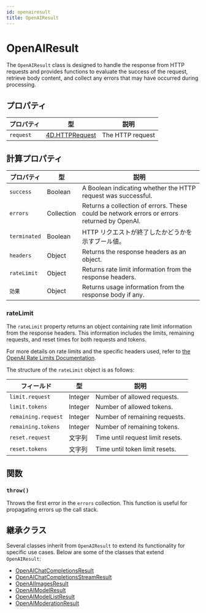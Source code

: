 ```yaml
---
id: openairesult
title: OpenAIResult
---
```


# OpenAIResult

The `OpenAIResult` class is designed to handle the response from HTTP requests and provides functions to evaluate the success of the request, retrieve body content, and collect any errors that may have occurred during processing.

## プロパティ

| プロパティ     | 型                                                                                    | 説明               |
| --------- | ------------------------------------------------------------------------------------ | ---------------- |
| `request` | [4D.HTTPRequest](https://developer.4d.com/docs/API/HTTPRequestClass) | The HTTP request |

## 計算プロパティ

| プロパティ        | 型          | 説明                                                                                                                          |
| ------------ | ---------- | --------------------------------------------------------------------------------------------------------------------------- |
| `success`    | Boolean    | A Boolean indicating whether the HTTP request was successful.                                               |
| `errors`     | Collection | Returns a collection of errors. These could be network errors or errors returned by OpenAI. |
| `terminated` | Boolean    | HTTP リクエストが終了したかどうかを示すブール値。                                                                                                 |
| `headers`    | Object     | Returns the response headers as an object.                                                                  |
| `rateLimit`  | Object     | Returns rate limit information from the response headers.                                                   |
| `効果`         | Object     | Returns usage information from the response body if any.                                                    |

### rateLimit

The `rateLimit` property returns an object containing rate limit information from the response headers.
This information includes the limits, remaining requests, and reset times for both requests and tokens.

For more details on rate limits and the specific headers used, refer to [the OpenAI Rate Limits Documentation](https://platform.openai.com/docs/guides/rate-limits#rate-limits-in-headers).

The structure of the `rateLimit` object is as follows:

| フィールド               | 型       | 説明                                               |
| ------------------- | ------- | ------------------------------------------------ |
| `limit.request`     | Integer | Number of allowed requests.      |
| `limit.tokens`      | Integer | Number of allowed tokens.        |
| `remaining.request` | Integer | Number of remaining requests.    |
| `remaining.tokens`  | Integer | Number of remaining tokens.      |
| `reset.request`     | 文字列     | Time until request limit resets. |
| `reset.tokens`      | 文字列     | Time until token limit resets.   |

## 関数

### `throw()`

Throws the first error in the `errors` collection. This function is useful for propagating errors up the call stack.

## 継承クラス

Several classes inherit from `OpenAIResult` to extend its functionality for specific use cases. Below are some of the classes that extend `OpenAIResult`:

- [OpenAIChatCompletionsResult](OpenAIChatCompletionsResult.md)
- [OpenAIChatCompletionsStreamResult](OpenAIChatCompletionsStreamResult.md)
- [OpenAIImagesResult](OpenAIImagesResult.md)
- [OpenAIModelResult](OpenAIModelResult.md)
- [OpenAIModelListResult](OpenAIModelListResult.md)
- [OpenAIModerationResult](OpenAIModerationResult.md)
